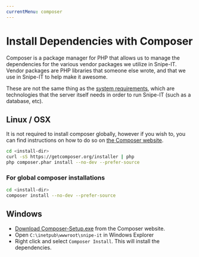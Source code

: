 ```yaml
---
currentMenu: composer
---
```

# Install Dependencies with Composer

Composer is a package manager for PHP that allows us to manage the dependencies for the various vendor packages we utilize in Snipe-IT. Vendor packages are PHP libraries that someone else wrote, and that we use in Snipe-IT to help make it awesome.

These are not the same thing as the [system requirements](../requirements.html), which are technologies that the server itself needs in order to run Snipe-IT (such as a database, etc).

## <i class="fa fa-linux"></i> Linux / OSX

It is not required to install composer globally, however if you wish to, you can find instructions on how to do so on [the Composer website](https://getcomposer.org/doc/00-intro.md#globally).

```bash
cd <install-dir>
curl -sS https://getcomposer.org/installer | php
php composer.phar install --no-dev --prefer-source
```

### For global composer installations

```bash
cd <install-dir>
composer install --no-dev --prefer-source
```

## <i class="fa fa-windows"></i> Windows

- [Download Composer-Setup.exe](https://getcomposer.org/Composer-Setup.exe) from the Composer website.
- Open `C:\inetpub\wwwroot\snipe-it` in Windows Explorer
- Right click and select `Composer Install`. This will install the dependencies.
